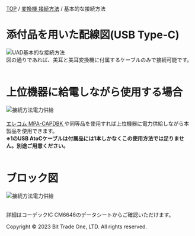 <head>
<link rel="stylesheet" href="style.css">
</head>

[TOP](index.md) / [変換機 接続方法](05ConverterConnect.md) / 基本的な接続方法

# 添付品を用いた配線図(USB Type-C)


<img src="https://github.com/user-attachments/assets/b0d5bdae-fea8-47ff-a3fa-6f9aa4b43113"
     alt="UAD基本的な接続方法"
     style="max-width:100%; height:auto; display:block;">
図の通りであれば、美耳と美耳変換機に付属するケーブルのみで接続可能です。<br><br>

# 上位機器に給電しながら使用する場合

<img src="https://github.com/user-attachments/assets/a7486f28-9d4f-46fd-9204-1712590b5d9b" alt="接続方法電力供給"  style="max-width:100%; height:auto; display:block;"> <br>
<a href="https://www.google.com/search?q=MPA-CAPDBK&oq=MPA-CAPDBK&gs_lcrp=EgZjaHJvbWUyBggAEEUYOTIKCAEQABiABBiiBDIKCAIQABiABBiiBDIHCAMQABjvBdIBBzM1MWowajSoAgCwAgE&sourceid=chrome&ie=UTF-8"
   target="_blank" rel="noopener noreferrer">
  エレコム MPA-CAPDBK
</a>
や同等品を使用すれば上位機器に電力供給しながら本製品を使用できます。  
**※1のUSB AtoCケーブルは付属品には1本しかなくこの使用方法では足りません。別途ご用意ください。**  <br><br>

# ブロック図
<img src="https://github.com/user-attachments/assets/aa37022e-18f8-4ff4-af3d-dceb9f28a702" alt="接続方法電力供給" style="max-width:100%; height:auto; display:block;"> <br>

詳細はコーデックIC CM6646のデータシートからご確認いただけます。

  <footer>
    <p>Copyright © 2023 Bit Trade One, LTD. All rights reserved.</p>
  </footer>
